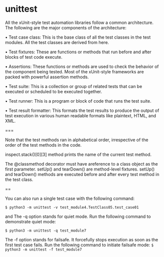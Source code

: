 # unittest

All the xUnit-style test automation libraries follow a common
architecture. The following are the major components of the architecture:

• Test case class: This is the base class of all the test
classes in the test modules. All the test classes are
derived from here.

• Test fixtures: These are functions or methods that run
before and after blocks of test code execute.

• Assertions: These functions or methods are used to
check the behavior of the component being tested.
Most of the xUnit-style frameworks are packed with
powerful assertion methods.

• Test suite: This is a collection or group of related tests
that can be executed or scheduled to be executed
together.

• Test runner: This is a program or block of code that runs
the test suite.

• Test result formatter: This formats the test results to
produce the output of test execution in various human
readable formats like plaintext, HTML, and XML.


===

Note that the test methods ran in alphabetical order, irrespective of the
order of the test methods in the code.

inspect.stack()[0][3] method prints the name of the current test method.


The @classmethod decorator must have areference to a class object as the first parameter. setUp() and tearDown()
are method-level fixtures. setUp() and tearDown() methods are executed before and after every test method in the test class.

==

You can also run a single test case with the following command:

`$ python3 -m unittest -v test_module4.TestClass05.test_case01`

and The -q option stands for quiet mode. Run the following command to
demonstrate quiet mode:

`$ python3 -m unittest -q test_module7`

The -f option stands for failsafe. It forcefully stops execution as
soon as the first test case fails. Run the following command to initiate
failsafe mode:
`$ python3 -m unittest -f test_module7`

